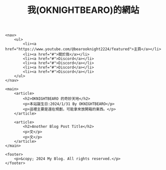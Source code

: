 <html>
<head>
    <title>My Blog</title>
    <link rel="stylesheet" type="text/css" href="style.css">
</head>
<body>
    <header>
        <h1>我(OKNIGHTBEARO)的網站</h1>
    </header>

    <nav>
        <ul>
            <li><a href="https://www.youtube.com/@bearooknight2224/featured">主頁</a></li>
            <li><a href="#">關於我</a></li>
            <li><a href="#">Discord</a></li>
            <li><a href="#">Discord</a></li>
            <li><a href="#">Discord</a></li>
            <li><a href="#">Discord</a></li>
        </ul>
    </nav>

    <main>
        <article>
            <h2>OKNIGHTBEARO 的奇妙天地</h2>
            <p>本站誕生日:2024/1/31 By OKNIGHTBEARO</p>
            <p>這裡主要是還在規劃，可能拿來放開箱的東西。</p>
        </article>

        <article>
            <h2>Another Blog Post Title</h2>
            <p>文</p>
            <p>文</p>
        </article>
    </main>

    <footer>
        <p>&copy; 2024 My Blog. All rights reserved.</p>
    </footer>
</body>
</html>
